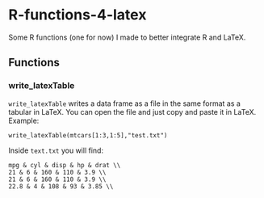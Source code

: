 # R-functions-4-latex
Some R functions (one for now) I made to better integrate R and LaTeX.

## Functions
### write_latexTable
`write_latexTable` writes a data frame as a file in the same format as a tabular in LaTeX. You can open the file and just copy and paste it in LaTeX. Example:
```
write_latexTable(mtcars[1:3,1:5],"test.txt")
```
Inside `text.txt` you will find:
```
mpg & cyl & disp & hp & drat \\
21 & 6 & 160 & 110 & 3.9 \\
21 & 6 & 160 & 110 & 3.9 \\
22.8 & 4 & 108 & 93 & 3.85 \\
```
